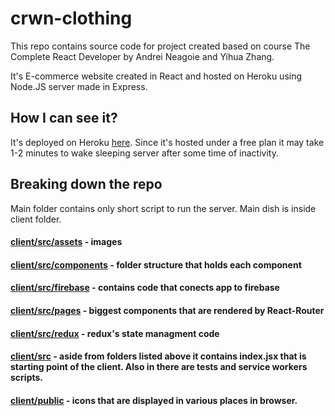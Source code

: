 # crwn-clothing

This repo contains source code for project created based on course The Complete React Developer by Andrei Neagoie and Yihua Zhang.

It's E-commerce website created in React and hosted on Heroku using Node.JS server made in Express. 

## How I can see it?

It's deployed on Heroku [here](https://my-app-crwn-live.herokuapp.com). Since it's hosted under a free plan it may take 1-2 minutes to wake sleeping server after some time of inactivity.

## Breaking down the repo

Main folder contains only short script to run the server. Main dish is inside client folder. 

#### [client/src/assets](https://github.com/lukbast/crwn-clothing/tree/master/client/src/assets) - images
#### [client/src/components](https://github.com/lukbast/crwn-clothing/tree/master/client/src/components) - folder structure that holds each component
#### [client/src/firebase](https://github.com/lukbast/crwn-clothing/tree/master/client/src/firebase) - contains code that conects app to firebase
#### [client/src/pages](https://github.com/lukbast/crwn-clothing/tree/master/client/src/pages) - biggest components that are rendered by React-Router
#### [client/src/redux](https://github.com/lukbast/crwn-clothing/tree/master/client/src/redux) - redux's state managment code
#### [client/src](https://github.com/lukbast/crwn-clothing/tree/master/client/src) - aside from folders listed above it contains index.jsx that is starting point of the client. Also in there are tests and service workers scripts.
#### [client/public](https://github.com/lukbast/crwn-clothing/tree/master/client/public) - icons that are displayed in various places in browser.

